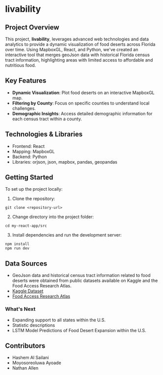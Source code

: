 
# livability

## Project Overview

This project, **livability**, leverages advanced web technologies and data analytics to provide a dynamic visualization of food deserts across Florida over time. Using MapboxGL, React, and Python, we've created an interactive tool that merges geoJson data with historical Florida census tract information, highlighting areas with limited access to affordable and nutritious food.

## Key Features

- **Dynamic Visualization**: Plot food deserts on an interactive MapboxGL map.
- **Filtering by County**: Focus on specific counties to understand local challenges.
- **Demographic Insights**: Access detailed demographic information for each census tract within a county.

## Technologies & Libraries

- Frontend: React
- Mapping: MapboxGL
- Backend: Python
- Libraries: orjson, json, mapbox, pandas, geopandas

## Getting Started

To set up the project locally:

1. Clone the repository:
```
git clone <repository-url>
```

2. Change directory into the project folder:
```
cd my-react-app/src
```

3. Install dependencies and run the development server:
```
npm install
npm run dev
```

## Data Sources

- GeoJson data and historical census tract information related to food deserts were obtained from public datasets available on Kaggle and the Food Access Research Atlas.
- [Kaggle Dataset](https://www.kaggle.com/datasets/tcrammond/food-access-and-food-deserts)
- [Food Access Research Atlas](https://www.ers.usda.gov/data-products/food-access-research-atlas/)

### What's Next
* Expanding support to all states within the U.S.
* Statistic descriptions
* LSTM Model Predictions of Food Desert Expansion within the U.S.


## Contributors

- Hashem Al Sailani
- Moyosoreoluwa Ayoade
- Nathan Allen
